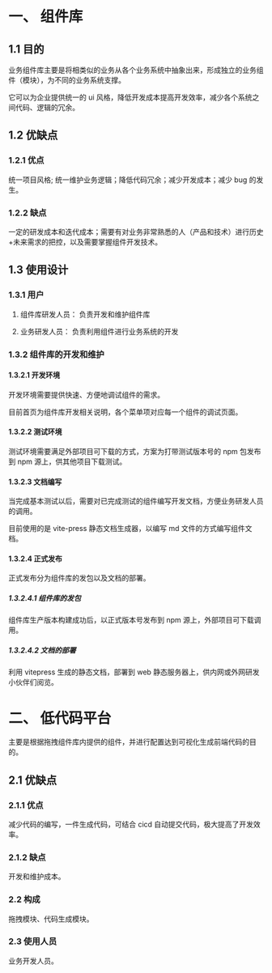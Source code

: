 # 一、 组件库

## 1.1 目的

业务组件库主要是将相类似的业务从各个业务系统中抽象出来，形成独立的业务组件（模块），为不同的业务系统支撑。

它可以为企业提供统一的 ui 风格，降低开发成本提高开发效率，减少各个系统之间代码、逻辑的冗余。

## 1.2 优缺点

### 1.2.1 优点

统一项目风格; 统一维护业务逻辑；降低代码冗余；减少开发成本；减少 bug 的发生。

### 1.2.2 缺点

一定的研发成本和迭代成本；需要有对业务非常熟悉的人（产品和技术）进行历史+未来需求的把控，以及需要掌握组件开发技术。

## 1.3 使用设计

### 1.3.1 用户

1. 组件库研发人员： 负责开发和维护组件库

2. 业务研发人员： 负责利用组件进行业务系统的开发

### 1.3.2 组件库的开发和维护

#### 1.3.2.1 开发环境

开发环境需要提供快速、方便地调试组件的需求。

目前首页为组件库开发相关说明，各个菜单项对应每一个组件的调试页面。

#### 1.3.2.2 测试环境

测试环境需要满足外部项目可下载的方式，方案为打带测试版本号的 npm 包发布到 npm 源上，供其他项目下载测试。

#### 1.3.2.3 文档编写

当完成基本测试以后，需要对已完成测试的组件编写开发文档，方便业务研发人员的调用。

目前使用的是 vite-press 静态文档生成器，以编写 md 文件的方式编写组件文档。

#### 1.3.2.4 正式发布

正式发布分为组件库的发包以及文档的部署。

##### 1.3.2.4.1 组件库的发包

组件库生产版本构建成功后，以正式版本号发布到 npm 源上，外部项目可下载调用。

##### 1.3.2.4.2 文档的部署

利用 vitepress 生成的静态文档，部署到 web 静态服务器上，供内网或外网研发小伙伴们阅览。

# 二、 低代码平台

主要是根据拖拽组件库内提供的组件，并进行配置达到可视化生成前端代码的目的。

## 2.1 优缺点

### 2.1.1 优点

减少代码的编写，一件生成代码，可结合 cicd 自动提交代码，极大提高了开发效率。

### 2.1.2 缺点

开发和维护成本。

### 2.2 构成

拖拽模块、代码生成模块。

### 2.3 使用人员

业务开发人员。

